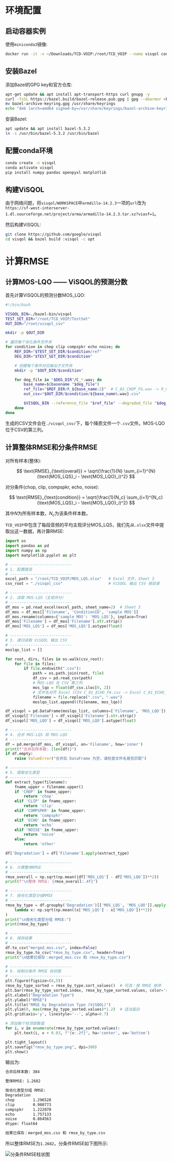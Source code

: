 # 环境配置

## 启动容器实例

使用`miniconda3`镜像:

```bash
docker run -it -v ~/Downloads/TCD-VOIP:/root/TCD_VOIP --name visqol continuumio/miniconda3
```

## 安装Bazel

添加Bazel的GPG key和官方仓库:

```bash
apt-get update && apt install apt-transport-https curl gnupg -y
curl -fsSL https://bazel.build/bazel-release.pub.gpg | gpg --dearmor >bazel-archive-keyring.gpg
mv bazel-archive-keyring.gpg /usr/share/keyrings
echo "deb [arch=amd64 signed-by=/usr/share/keyrings/bazel-archive-keyring.gpg] https://storage.googleapis.com/bazel-apt stable jdk1.8" | tee /etc/apt/sources.list.d/bazel.list
```

安装Bazel:

```bash
apt update && apt install bazel-5.3.2
ln -s /usr/bin/bazel-5.3.2 /usr/bin/bazel
```

## 配置conda环境

```bash
conda create -n visqol
conda activate visqol
pip install numpy pandas openpyxl matplotlib
```

## 构建ViSQOL

由于网络问题，将`visqol/WORKSPACE`中`armdillo-14.2.3`一项的`url`改为`https://sf-west-interserver-1.dl.sourceforge.net/project/arma/armadillo-14.2.3.tar.xz?viasf=1`。

然后构建ViSQOL:

```bash
git clone https://github.com/google/visqol
cd visqol && bazel build :visqol -c opt
```

# 计算RMSE

## 计算MOS-LQO —— ViSQOL的预测分数

首先计算ViSQOL的预测分数MOS\_LQO:

```bash
#!/bin/bash

VISQOL_BIN=./bazel-bin/visqol
TEST_SET_DIR="/root/TCD_VOIP/TestSet"
OUT_DIR="/root/visqol_csv"

mkdir -p $OUT_DIR

# 遍历每个劣化条件文件夹
for condition in chop clip compspkr echo noise; do
    REF_DIR="$TEST_SET_DIR/$condition/ref"
    DEG_DIR="$TEST_SET_DIR/$condition"

    # 创建每个条件对应输出子文件夹
    mkdir -p "$OUT_DIR/$condition"

    for deg_file in "$DEG_DIR"/C_*.wav; do
        base_name=$(basename "$deg_file")
        ref_file="$REF_DIR/R_${base_name:2}"  # C_02_CHOP_FG.wav -> R_02_CHOP_FG.wav
        out_csv="$OUT_DIR/$condition/${base_name%.wav}.csv"

        $VISQOL_BIN --reference_file "$ref_file" --degraded_file "$deg_file" --results_csv "$out_csv"
    done
done
```

生成的CSV文件会在`./visqol_csv/`下，每个降质文件一个`.csv`文件。MOS-LQO位于CSV的第三列。

## 计算整体RMSE和分条件RMSE

对所有样本(整体):

$$
\text{RMSE}_{\text{overall}} = \sqrt{\frac{1}{N} \sum_{i=1}^{N} (\text{MOS_LQS}_i - \text{MOS_LQO}_i)^2}
$$

对分条件(chop, clip, compspkr, echo, noise):

$$
\text{RMSE}_{\text{condition}} = \sqrt{\frac{1}{N_c} \sum_{i=1}^{N_c} (\text{MOS_LQS}_i - \text{MOS_LQO}_i)^2}
$$

其中$N$为所有样本数，$N_c$为该条件样本数。

`TCD_VOIP`中包含了每段音频的平均主观评分MOS\_LQS，我们先从`.xlsx`文件中提取出这一数据，再计算RMSE:

```python
import os
import pandas as pd
import numpy as np
import matplotlib.pyplot as plt

# ---------------------------
# 1. 配置路径
# ---------------------------
excel_path = "/root/TCD_VOIP/MOS_LQS.xlsx"   # Excel 文件，Sheet 3
csv_root = "./visqol_csv"                    # ViSQOL 输出 CSV 根目录

# ---------------------------
# 2. 读取 MOS-LQS（主观评分）
# ---------------------------
df_mos = pd.read_excel(excel_path, sheet_name=2)  # Sheet 3
df_mos = df_mos[['Filename', 'ConditionID', 'sample MOS']]
df_mos.rename(columns={'sample MOS': 'MOS_LQS'}, inplace=True)
df_mos['Filename'] = df_mos['Filename'].str.strip()
df_mos['MOS_LQS'] = df_mos['MOS_LQS'].astype(float)

# ---------------------------
# 3. 递归读取 ViSQOL 输出 CSV
# ---------------------------
moslqo_list = []

for root, dirs, files in os.walk(csv_root):
    for file in files:
        if file.endswith(".csv"):
            path = os.path.join(root, file)
            df_csv = pd.read_csv(path)
            # MOS-LQO 在 CSV 第三列
            mos_lqo = float(df_csv.iloc[0, 2])
            # 文件名对齐 Excel (CSV C_01_ECHO_FA.csv -> Excel C_01_ECHO_FA.wav)
            filename = file.replace(".csv", ".wav")
            moslqo_list.append((filename, mos_lqo))

df_visqol = pd.DataFrame(moslqo_list, columns=['Filename', 'MOS_LQO'])
df_visqol['Filename'] = df_visqol['Filename'].str.strip()
df_visqol['MOS_LQO'] = df_visqol['MOS_LQO'].astype(float)

# ---------------------------
# 4. 合并 MOS-LQS 和 MOS-LQO
# ---------------------------
df = pd.merge(df_mos, df_visqol, on='Filename', how='inner')
print(f"合并后样本数: {len(df)}")
if df.empty:
    raise ValueError("合并后 DataFrame 为空，请检查文件名是否匹配")

# ---------------------------
# 5. 提取劣化类型
# ---------------------------
def extract_type(filename):
    fname_upper = filename.upper()
    if 'CHOP' in fname_upper:
        return 'chop'
    elif 'CLIP' in fname_upper:
        return 'clip'
    elif 'COMPSPKR' in fname_upper:
        return 'compspkr'
    elif 'ECHO' in fname_upper:
        return 'echo'
    elif 'NOISE' in fname_upper:
        return 'noise'
    else:
        return 'other'

df['Degradation'] = df['Filename'].apply(extract_type)

# ---------------------------
# 6. 计算整体RMSE
# ---------------------------
rmse_overall = np.sqrt(np.mean((df['MOS_LQS'] - df['MOS_LQO'])**2))
print(f"\n整体 RMSE: {rmse_overall:.4f}")

# ---------------------------
# 7. 按劣化类型分组RMSE
# ---------------------------
rmse_by_type = df.groupby('Degradation')[['MOS_LQS', 'MOS_LQO']].apply(
    lambda x: np.sqrt(np.mean((x['MOS_LQS'] - x['MOS_LQO'])**2))
)
print("\n按劣化类型分组 RMSE:")
print(rmse_by_type)

# ---------------------------
# 8. 保存结果
# ---------------------------
df.to_csv("merged_mos.csv", index=False)
rmse_by_type.to_csv("rmse_by_type.csv", header=True)
print("\n结果已保存：merged_mos.csv 和 rmse_by_type.csv")

# ---------------------------
# 9. 绘制分条件 RMSE 柱状图
# ---------------------------
plt.figure(figsize=(8,5))
rmse_by_type_sorted = rmse_by_type.sort_values()  # 可选：按 RMSE 排序
plt.bar(rmse_by_type_sorted.index, rmse_by_type_sorted.values, color='skyblue')
plt.xlabel("Degradation Type")
plt.ylabel("RMSE")
plt.title("RMSE by Degradation Type (ViSQOL)")
plt.ylim(0, max(rmse_by_type_sorted.values)*1.2)  # 适当留白
plt.grid(axis='y', linestyle='--', alpha=0.7)

# 添加每个柱顶部数值
for i, v in enumerate(rmse_by_type_sorted.values):
    plt.text(i, v + 0.03, f"{v:.2f}", ha='center', va='bottom')

plt.tight_layout()
plt.savefig("rmse_by_type.png", dpi=300)
plt.show()
```

输出为:

```txt
合并后样本数: 384

整体RMSE: 1.2682

按劣化类型分组 RMSE:
Degradation
chop        1.296528
clip        0.980773
compspkr    1.222070
echo        1.757133
noise       0.864563
dtype: float64

结果已保存：merged_mos.csv 和 rmse_by_type.csv
```

所以整体RMSE为`1.2682`，分条件RMSE如下图所示:

![分条件RMSE柱状图](./images/rmse_by_type.png)
